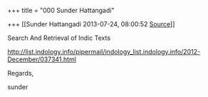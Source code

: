 +++
title = "000 Sunder Hattangadi"

+++
[[Sunder Hattangadi	2013-07-24, 08:00:52 [Source](https://groups.google.com/g/samskrita/c/Wpvx-5z0Xrg)]]



Search And Retrieval of Indic Texts  

  

<http://list.indology.info/pipermail/indology_list.indology.info/2012-December/037341.html>

  

  

  

Regards,

  

sunder

